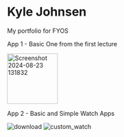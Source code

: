 # Kyle Johnsen
My portfolio for FYOS

App 1 - Basic One from the first lecture

<img width="118" alt="Screenshot 2024-08-23 131832" src="https://github.com/user-attachments/assets/4f0e8b9c-d3fa-4fde-bcb0-484c8c46e125">

App 2 - Basic and Simple Watch Apps

![download](https://github.com/user-attachments/assets/871c8bcd-be33-4462-bef0-bb5a9b4f197b)
![custom_watch](https://github.com/user-attachments/assets/bbaac0e9-ce83-4f93-a86f-fe4f20291bfe)

